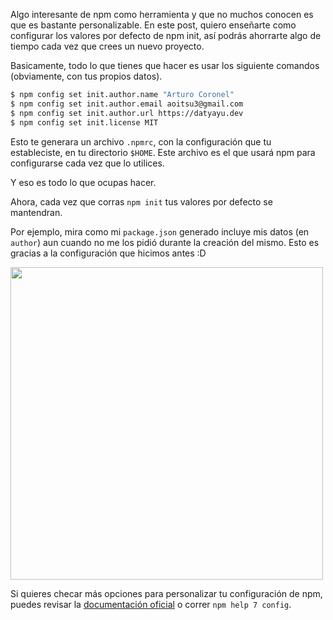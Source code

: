 [//]: # 'title   - Personaliza tu npm init '
[//]: # 'tags    - node, npm               '
[//]: # 'id      - 22                      '
[//]: # 'date    - 2016.08.10              '
[//]: # 'url     - personaliza-tu-npm-init '
[//]: # 'excerpt - Algo interesante de npm como herramienta y que no muchos conocen es que es bastante personalizable. En este post, quiero enseñarte como configurar los valores por defecto de npm init, así podrás ahorrarte algo de tiempo cada vez que crees un nuevo proyecto.'

Algo interesante de npm como herramienta y que no muchos conocen es que es bastante personalizable. En este post, quiero enseñarte como configurar los valores por defecto de npm init, así podrás ahorrarte algo de tiempo cada vez que crees un nuevo proyecto.

Basicamente, todo lo que tienes que hacer es usar los siguiente comandos (obviamente, con tus propios datos).

```bash
$ npm config set init.author.name "Arturo Coronel"
$ npm config set init.author.email aoitsu3@gmail.com
$ npm config set init.author.url https://datyayu.dev
$ npm config set init.license MIT
```

Esto te generara un archivo `.npmrc`, con la configuración que tu estableciste, en tu directorio `$HOME`. Este archivo es el que usará npm para configurarse cada vez que lo utilices.

Y eso es todo lo que ocupas hacer.

Ahora, cada vez que corras `npm init` tus valores por defecto se mantendran.

Por ejemplo, mira como mi `package.json` generado incluye mis datos (en `author`) aun cuando no me los pidió durante la creación del mismo. Esto es gracias a la configuración que hicimos antes :D

<img src="https://s3-us-west-1.amazonaws.com/datyayu-xyz/blog/images/022-1-npm-init.jpg" width="500px" />

Si quieres checar más opciones para personalizar tu configuración de npm, puedes revisar la [documentación oficial](https://docs.npmjs.com/misc/config) o correr `npm help 7 config`.
